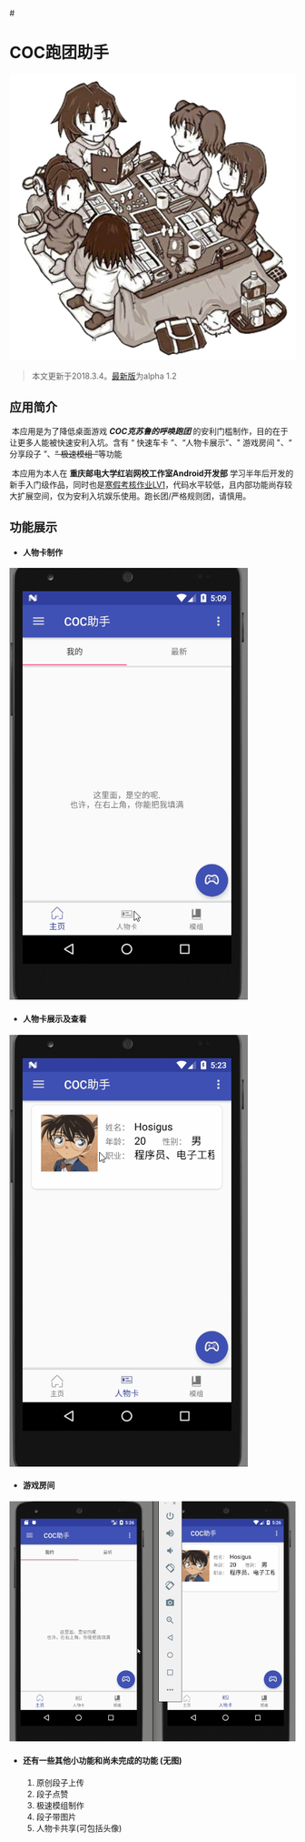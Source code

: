 #<h1>COC跑团助手</h1>

![COC跑团助手](https://github.com/Hosigus/COC_Helper/blob/master/readmeFiles/icon.png)



> 本文更新于2018.3.4。[最新版](https://github.com/Hosigus/COC_Helper/blob/master/app/release/COC%E8%B7%91%E5%9B%A2%E5%8A%A9%E6%89%8B.alpha1.2.apk)为alpha 1.2

## 应用简介

​	本应用是为了降低桌面游戏 ***COC克苏鲁的呼唤跑团***  的安利门槛制作，目的在于让更多人能被快速安利入坑。含有 “ 快速车卡 ”、“人物卡展示”、" 游戏房间 "、“ 分享段子 ”、<del>“ 极速模组 ”</del>等功能

​	本应用为本人在 **重庆邮电大学红岩网校工作室Android开发部** 学习半年后开发的新手入门级作品，同时也是[寒假考核作业LV1](https://github.com/RedrockAndroid/WinterExamAndroid2018)，代码水平较低，且内部功能尚存较大扩展空间，仅为安利入坑娱乐使用。跑长团/严格规则团，请慎用。



## 功能展示

- #### **人物卡制作**



![车卡](https://github.com/Hosigus/COC_Helper/blob/master/readmeFiles/creatI.gif)



- #### 人物卡展示及查看



![车卡](https://github.com/Hosigus/COC_Helper/blob/master/readmeFiles/showI.gif)



- #### 游戏房间



![游戏](https://github.com/Hosigus/COC_Helper/blob/master/readmeFiles/game.gif)



- #### 还有一些其他小功能和尚未完成的功能 (无图)

  1. 原创段子上传
  2. 段子点赞
  3. 极速模组制作
  4. 段子带图片
  5. 人物卡共享(可包括头像)
